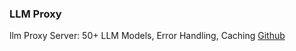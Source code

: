 ### LLM Proxy
llm Proxy Server: 50+ LLM Models, Error Handling, Caching
[Github](https://github.com/hanzoai/llm/tree/main/proxy-server)
